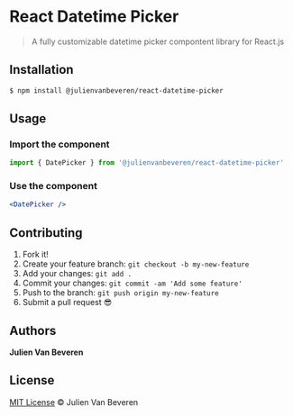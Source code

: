 # React Datetime Picker

> A fully customizable datetime picker compontent library for React.js


## Installation

```sh
$ npm install @julienvanbeveren/react-datetime-picker
```

## Usage

### Import the component

```jsx
import { DatePicker } from '@julienvanbeveren/react-datetime-picker'
```

### Use the component

```jsx
<DatePicker />
```

## Contributing

1.  Fork it!
2.  Create your feature branch: `git checkout -b my-new-feature`
3.  Add your changes: `git add .`
4.  Commit your changes: `git commit -am 'Add some feature'`
5.  Push to the branch: `git push origin my-new-feature`
6.  Submit a pull request :sunglasses:

## Authors

**Julien Van Beveren**

## License

[MIT License](https://github.com/julienvanbeveren/react-datetime-picker/blob/master/LICENSE.md) © Julien Van Beveren